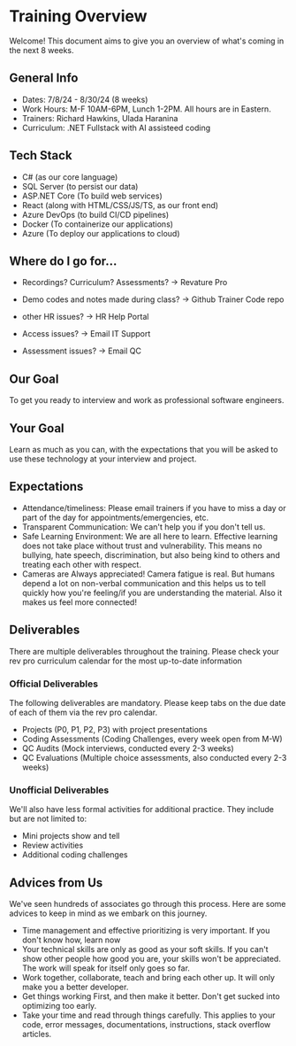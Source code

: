 # Training Overview
Welcome! This document aims to give you an overview of what's coming in the next 8 weeks.

## General Info
- Dates: 7/8/24 - 8/30/24 (8 weeks)
- Work Hours: M-F 10AM-6PM, Lunch 1-2PM. All hours are in Eastern.
- Trainers: Richard Hawkins, Ulada Haranina
- Curriculum: .NET Fullstack with AI assisteed coding

## Tech Stack
- C# (as our core language)
- SQL Server (to persist our data)
- ASP.NET Core (To build web services)
- React (along with HTML/CSS/JS/TS, as our front end)
- Azure DevOps (to build CI/CD pipelines)
- Docker (To containerize our applications)
- Azure (To deploy our applications to cloud)

## Where do I go for...
- Recordings? Curriculum? Assessments? -> Revature Pro
- Demo codes and notes made during class? -> Github Trainer Code repo

- other HR issues? -> HR Help Portal
- Access issues? -> Email IT Support
- Assessment issues? -> Email QC

## Our Goal
To get you ready to interview and work as professional software engineers.

## Your Goal
Learn as much as you can, with the expectations that you will be asked to use these technology at your interview and project.

## Expectations
- Attendance/timeliness: Please email trainers if you have to miss a day or part of the day for appointments/emergencies, etc.
- Transparent Communication: We can't help you if you don't tell us.
- Safe Learning Environment: We are all here to learn. Effective learning does not take place without trust and vulnerability. This means no bullying, hate speech, discrimination, but also being kind to others and treating each other with respect.  
- Cameras are Always appreciated! Camera fatigue is real. But humans depend a lot on non-verbal communication and this helps us to tell quickly how you're feeling/if you are understanding the material. Also it makes us feel more connected!

## Deliverables
There are multiple deliverables throughout the training. Please check your rev pro curriculum calendar for the most up-to-date information
### Official Deliverables
The following deliverables are mandatory. Please keep tabs on the due date of each of them via the rev pro calendar.
- Projects (P0, P1, P2, P3) with project presentations
- Coding Assessments (Coding Challenges, every week open from M-W)
- QC Audits (Mock interviews, conducted every 2-3 weeks)
- QC Evaluations (Multiple choice assessments, also conducted every 2-3 weeks)

### Unofficial Deliverables
We'll also have less formal activities for additional practice. They include but are not limited to:
- Mini projects show and tell
- Review activities
- Additional coding challenges


## Advices from Us
We've seen hundreds of associates go through this process. Here are some advices to keep in mind as we embark on this journey.
- Time management and effective prioritizing is very important. If you don't know how, learn now
- Your technical skills are only as good as your soft skills. If you can't show other people how good you are, your skills won't be appreciated. The work will speak for itself only goes so far.
- Work together, collaborate, teach and bring each other up. It will only make you a better developer.
- Get things working First, and then make it better. Don't get sucked into optimizing too early.
- Take your time and read through things carefully. This applies to your code, error messages, documentations, instructions, stack overflow articles.